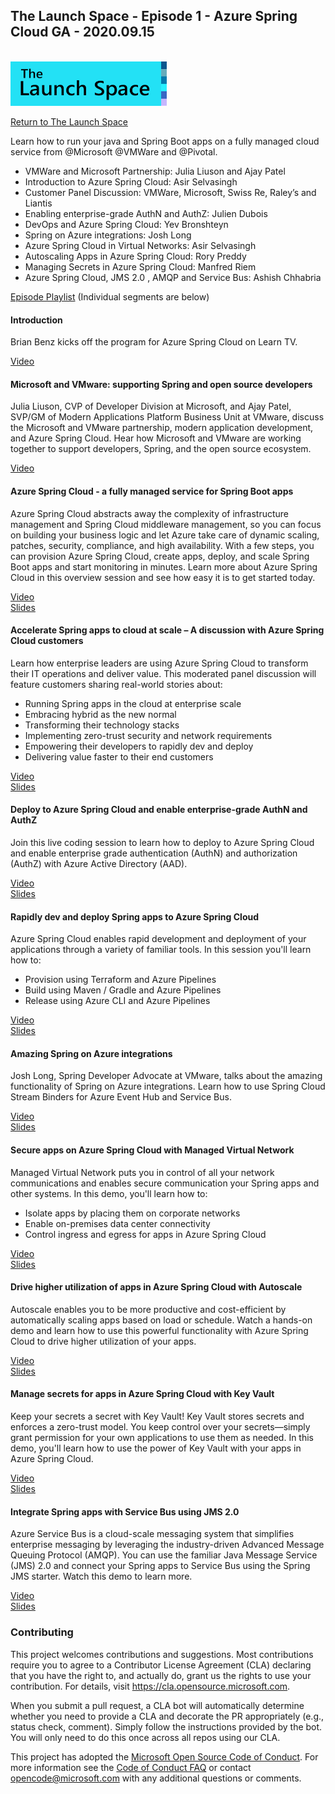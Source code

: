 
## The Launch Space - Episode 1 - Azure Spring Cloud GA - 2020.09.15
<br/>
<img src="../media/LaunchSpace_Logo-Large_github.png" ant="launchspace logo" title="The Launch Space" width="250">



[Return to The Launch Space](../README.md)
<br/>

Learn how to run your java and Spring Boot apps on a fully managed cloud service from @Microsoft @VMWare and @Pivotal.

- VMWare and Microsoft Partnership: Julia Liuson and Ajay Patel
- Introduction to Azure Spring Cloud: Asir Selvasingh
- Customer Panel Discussion: VMWare, Microsoft, Swiss Re, Raley’s and Liantis
- Enabling enterprise-grade AuthN and AuthZ: Julien Dubois
- DevOps and Azure Spring Cloud: Yev Bronshteyn
- Spring on Azure integrations: Josh Long
- Azure Spring Cloud in Virtual Networks: Asir Selvasingh
- Autoscaling Apps in Azure Spring Cloud: Rory Preddy
- Managing Secrets in Azure Spring Cloud: Manfred Riem
- Azure Spring Cloud,  JMS 2.0 , AMQP and Service Bus: Ashish Chhabria

[Episode Playlist](https://aka.ms/AzureSpringGAPlaylist)
(Individual segments are below)

#### Introduction
Brian Benz kicks off the program for Azure Spring Cloud on Learn TV.

[Video](https://www.youtube.com/watch?v=QPXNfV9MciI&list=PLlrxD0HtieHiRGzfYIz-j1LNJTcQAxJRG&index=1&t=720s)
<br/>



#### Microsoft and VMware: supporting Spring and open source developers
Julia Liuson, CVP of Developer Division at Microsoft, and Ajay Patel, SVP/GM of Modern Applications Platform Business Unit at VMware, discuss the Microsoft and VMware partnership, modern application development, and Azure Spring Cloud. Hear how Microsoft and VMware are working together to support developers, Spring, and the open source ecosystem.

[Video](https://www.youtube.com/watch?v=lQCmZPnY8Gk&list=PLlrxD0HtieHiRGzfYIz-j1LNJTcQAxJRG&index=2&t=13s)
<br/>


#### Azure Spring Cloud - a fully managed service for Spring Boot apps
Azure Spring Cloud abstracts away the complexity of infrastructure management and Spring Cloud middleware management, so you can focus on building your business logic and let Azure take care of dynamic scaling, patches, security, compliance, and high availability. With a few steps, you can provision Azure Spring Cloud, create apps, deploy, and scale Spring Boot apps and start monitoring in minutes. Learn more about Azure Spring Cloud in this overview session and see how easy it is to get started today.

[Video](https://www.youtube.com/watch?v=nlYLfw2T_Nc&list=PLlrxD0HtieHiRGzfYIz-j1LNJTcQAxJRG&index=3&t=4s)
<br/>
[Slides](intro-azure-spring-cloud-september-2020-learn-tv.pdf)
<br/>




#### Accelerate Spring apps to cloud at scale – A discussion with Azure Spring Cloud customers
Learn how enterprise leaders are using Azure Spring Cloud to transform their IT operations and deliver value. This moderated panel discussion will feature customers sharing real-world stories about:
- Running Spring apps in the cloud at enterprise scale
- Embracing hybrid as the new normal
- Transforming their technology stacks
- Implementing zero-trust security and network requirements
- Empowering their developers to rapidly dev and deploy
- Delivering value faster to their end customers

[Video](https://www.youtube.com/watch?v=84E07jHh1Dk&list=PLlrxD0HtieHiRGzfYIz-j1LNJTcQAxJRG&index=4&t=12s)
<br/>
[Slides](springone-2020-discussion-with-azure-spring-cloud-customers.pdf)
<br/>

#### Deploy to Azure Spring Cloud and enable enterprise-grade AuthN and AuthZ
Join this live coding session to learn how to deploy to Azure Spring Cloud and enable enterprise grade authentication (AuthN) and authorization (AuthZ) with Azure Active Directory (AAD).

[Video](https://www.youtube.com/watch?v=iCXqf82JrxU&list=PLlrxD0HtieHiRGzfYIz-j1LNJTcQAxJRG&index=5)
<br/>
[Slides](Azure-Spring-Cloud-on-Learn-TV.pdf)
<br/>

#### Rapidly dev and deploy Spring apps to Azure Spring Cloud
Azure Spring Cloud enables rapid development and deployment of your applications through a variety of familiar tools. In this session you'll learn how to:
- Provision using Terraform and Azure Pipelines
- Build using Maven / Gradle and Azure Pipelines
- Release using Azure CLI and Azure Pipelines

[Video](https://www.youtube.com/watch?v=tGlf_rC7OdA&list=PLlrxD0HtieHiRGzfYIz-j1LNJTcQAxJRG&index=6)
<br/>
[Slides](Rapidly-dev-and-deploy-Spring-apps-to-Azure-Spring-Cloud.pdf)
<br/>

#### Amazing Spring on Azure integrations
Josh Long, Spring Developer Advocate at VMware, talks about the amazing functionality of Spring on Azure integrations. Learn how to use Spring Cloud Stream Binders for Azure Event Hub and Service Bus.

[Video](https://www.youtube.com/watch?v=UICrWebXqB4&list=PLlrxD0HtieHiRGzfYIz-j1LNJTcQAxJRG&index=7&t=46s)
<br/>
[Slides](bootiful-azure-josh-long.pdf)
<br/>

#### Secure apps on Azure Spring Cloud with Managed Virtual Network
Managed Virtual Network puts you in control of all your network communications and enables secure communication your Spring apps and other systems. In this demo, you'll learn how to:
- Isolate apps by placing them on corporate networks
- Enable on-premises data center connectivity
- Control ingress and egress for apps in Azure Spring Cloud

[Video](https://www.youtube.com/watch?v=b13qaX976ZM&list=PLlrxD0HtieHiRGzfYIz-j1LNJTcQAxJRG&index=8)
<br/>
[Slides](securing-apps-on-azure-spring-cloud-using-managed-virtual-networks.pdf)
<br/>

#### Drive higher utilization of apps in Azure Spring Cloud with Autoscale

Autoscale enables you to be more productive and cost-efficient by automatically scaling apps based on load or schedule. Watch a hands-on demo and learn how to use this powerful functionality with Azure Spring Cloud to drive higher utilization of your apps.


[Video](https://www.youtube.com/watch?v=mhJk3wuyDiE&list=PLlrxD0HtieHiRGzfYIz-j1LNJTcQAxJRG&index=9)
<br/>
[Slides](Azure-Spring-Cloud-AutoScaling.pdf)
<br/>

#### Manage secrets for apps in Azure Spring Cloud with Key Vault
Keep your secrets a secret with Key Vault! Key Vault stores secrets and enforces a zero-trust model. You keep control over your secrets—simply grant permission for your own applications to use them as needed. In this demo, you'll learn how to use the power of Key Vault with your apps in Azure Spring Cloud.

[Video](https://www.youtube.com/watch?v=IOY2tsfTHQU&list=PLlrxD0HtieHiRGzfYIz-j1LNJTcQAxJRG&index=10)
<br/>
[Slides](Manage-secrets-for-apps-in-Azure-Spring-Cloud-using-Key-Vault.pdf)
<br/>

#### Integrate Spring apps with Service Bus using JMS 2.0
Azure Service Bus is a cloud-scale messaging system that simplifies enterprise messaging by leveraging the industry-driven Advanced Message Queuing Protocol (AMQP). You can use the familiar Java Message Service (JMS) 2.0 and connect your Spring apps to Service Bus using the Spring JMS starter. Watch this demo to learn more.

[Video](https://www.youtube.com/watch?v=9O3CALyoZHE&list=PLlrxD0HtieHiRGzfYIz-j1LNJTcQAxJRG&index=11)
<br/>
[Slides](Azure-Spring-Cloud-on-Learn-TV-Service-Bus-JMS.pdf)
<br/>

### Contributing

This project welcomes contributions and suggestions.  Most contributions require you to agree to a
Contributor License Agreement (CLA) declaring that you have the right to, and actually do, grant us
the rights to use your contribution. For details, visit https://cla.opensource.microsoft.com.

When you submit a pull request, a CLA bot will automatically determine whether you need to provide
a CLA and decorate the PR appropriately (e.g., status check, comment). Simply follow the instructions
provided by the bot. You will only need to do this once across all repos using our CLA.

This project has adopted the [Microsoft Open Source Code of Conduct](https://opensource.microsoft.com/codeofconduct/).
For more information see the [Code of Conduct FAQ](https://opensource.microsoft.com/codeofconduct/faq/) or
contact [opencode@microsoft.com](mailto:opencode@microsoft.com) with any additional questions or comments.
